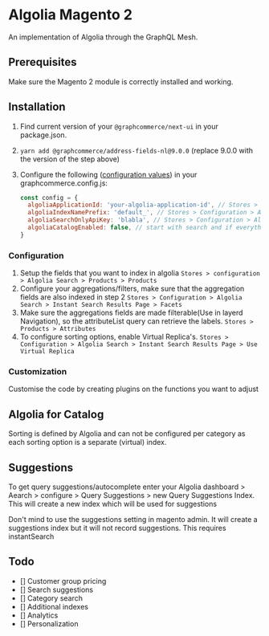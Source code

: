 # Algolia Magento 2

An implementation of Algolia through the GraphQL Mesh.

## Prerequisites

Make sure the Magento 2 module is correctly installed and working.

## Installation

1. Find current version of your `@graphcommerce/next-ui` in your package.json.
2. `yarn add @graphcommerce/address-fields-nl@9.0.0` (replace 9.0.0 with the
   version of the step above)
3. Configure the following ([configuration values](./Config.graphqls)) in your
   graphcommerce.config.js:

   ```js
   const config = {
     algoliaApplicationId: 'your-algolia-application-id', // Stores > Configuration > Algolia Search > Credentials and Basic Setup > Application ID
     algoliaIndexNamePrefix: 'default_', // Stores > Configuration > Algolia Search > Credentials and Basic Setup > Index name prefix
     algoliaSearchOnlyApiKey: 'blabla', // Stores > Configuration > Algolia Search > Credentials and Basic Setup > Search-only (public) API key
     algoliaCatalogEnabled: false, // start with search and if everything works as expected, you can move on to the catalog.
   }
   ```

### Configuration

1. Setup the fields that you want to index in algolia
   `Stores > configuration > Algolia Search > Products > Products`
2. Configure your aggregations/filters, make sure that the aggregation fields
   are also indexed in step 2
   `Stores > Configuration > Algolia Search > Instant Search Results Page > Facets`
3. Make sure the aggregations fields are made filterable(Use in layerd
   Navigation), so the attributeList query can retrieve the labels.
   `Stores > Products > Attributes`
4. To configure sorting options, enable Virtual Replica's.
   `Stores > Configuration > Algolia Search > Instant Search Results Page > Use Virtual Replica`

### Customization

Customise the code by creating plugins on the functions you want to adjust

## Algolia for Catalog

Sorting is defined by Algolia and can not be configured per category as each
sorting option is a separate (virtual) index.

## Suggestions

To get query suggestions/autocomplete enter your Algolia dashboard > Aearch >
configure > Query Suggestions > new Query Suggestions Index. This will create a
new index which will be used for suggestions

Don't mind to use the suggestions setting in magento admin. It will create a
suggestions index but it will not record suggestions. This requires
instantSearch

## Todo

- [] Customer group pricing
- [] Search suggestions
- [] Category search
- [] Additional indexes
- [] Analytics
- [] Personalization

